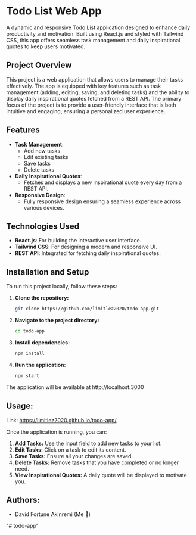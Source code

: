 # Todo List Web App

A dynamic and responsive Todo List application designed to enhance daily productivity and motivation. Built using React.js and styled with Tailwind CSS, this app offers seamless task management and daily inspirational quotes to keep users motivated.

## Project Overview

This project is a web application that allows users to manage their tasks effectively. The app is equipped with key features such as task management (adding, editing, saving, and deleting tasks) and the ability to display daily inspirational quotes fetched from a REST API. The primary focus of the project is to provide a user-friendly interface that is both intuitive and engaging, ensuring a personalized user experience.

## Features

- **Task Management**: 
  - Add new tasks
  - Edit existing tasks
  - Save tasks
  - Delete tasks
- **Daily Inspirational Quotes**:
  - Fetches and displays a new inspirational quote every day from a REST API.
- **Responsive Design**:
  - Fully responsive design ensuring a seamless experience across various devices.

## Technologies Used

- **React.js**: For building the interactive user interface.
- **Tailwind CSS**: For designing a modern and responsive UI.
- **REST API**: Integrated for fetching daily inspirational quotes.

## Installation and Setup

To run this project locally, follow these steps:

1. **Clone the repository:**
   ```bash
   git clone https://github.com/limitlez2020/todo-app.git

2. **Navigate to the project directory:**
   ```bash
   cd todo-app

3. **Install dependencies:**
   ```bash
   npm install

4. **Run the application:**
   ```bash
   npm start

The application will be available at http://localhost:3000



## Usage:
Link: https://limitlez2020.github.io/todo-app/

Once the application is running, you can:

1. **Add Tasks:** Use the input field to add new tasks to your list.
2. **Edit Tasks:** Click on a task to edit its content.
3. **Save Tasks:** Ensure all your changes are saved.
4. **Delete Tasks:** Remove tasks that you have completed or no longer need.
5. **View Inspirational Quotes:** A daily quote will be displayed to motivate you.



## Authors:

- David Fortune Akinremi (Me 🙈)

"# todo-app" 
